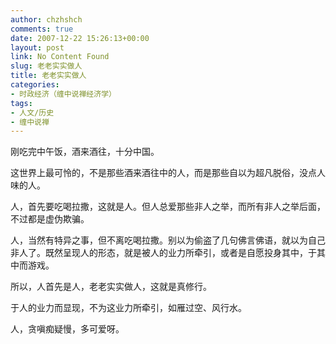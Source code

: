```yaml
---
author: chzhshch
comments: true
date: 2007-12-22 15:26:13+00:00
layout: post
link: No Content Found
slug: 老老实实做人
title: 老老实实做人
categories:
- 时政经济（缠中说禅经济学）
tags:
- 人文/历史
- 缠中说禅
---
```


			

刚吃完中午饭，酒来酒往，十分中国。

这世界上最可怜的，不是那些酒来酒往中的人，而是那些自以为超凡脱俗，没点人味的人。

人，首先要吃喝拉撒，这就是人。但人总爱那些非人之举，而所有非人之举后面，不过都是虚伪欺骗。

人，当然有特异之事，但不离吃喝拉撒。别以为偷盗了几句佛言佛语，就以为自己非人了。既然呈现人的形态，就是被人的业力所牵引，或者是自愿投身其中，于其中而游戏。

所以，人首先是人，老老实实做人，这就是真修行。

于人的业力而显现，不为这业力所牵引，如雁过空、风行水。

人，贪嗔痴疑慢，多可爱呀。
